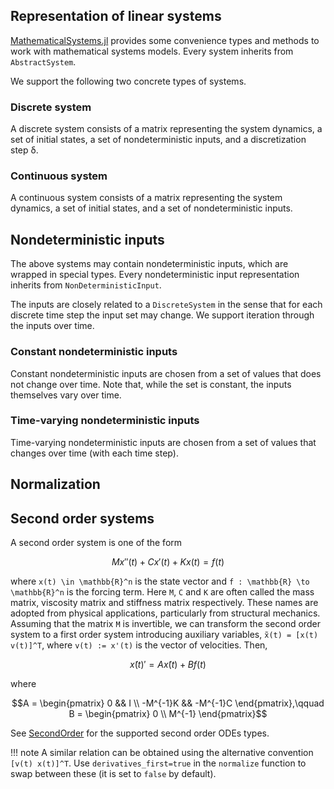 ## Representation of linear systems

[MathematicalSystems.jl](https://github.com/JuliaReach/MathematicalSystems.jl)
provides some convenience types and methods to work with mathematical systems models. Every system inherits
from `AbstractSystem`.

We support the following two concrete types of systems.

### Discrete system

A discrete system consists of a matrix representing the system dynamics, a set
of initial states, a set of nondeterministic inputs, and a discretization step
δ.

### Continuous system

A continuous system consists of a matrix representing the system dynamics, a set
of initial states, and a set of nondeterministic inputs.

## Nondeterministic inputs

The above systems may contain nondeterministic inputs, which are wrapped in
special types. Every nondeterministic input representation inherits from
`NonDeterministicInput`.

The inputs are closely related to a `DiscreteSystem` in the sense that
for each discrete time step the input set may change. We support iteration
through the inputs over time.

### Constant nondeterministic inputs

Constant nondeterministic inputs are chosen from a set of values that does not
change over time. Note that, while the set is constant, the inputs themselves
vary over time.

### Time-varying nondeterministic inputs

Time-varying nondeterministic inputs are chosen from a set of values that
changes over time (with each time step).

## Normalization

## Second order systems

A second order system is one of the form

```math
    Mx''(t) + Cx'(t) + Kx(t) = f(t)
```
where ``x(t) \in \mathbb{R}^n`` is the state vector and ``f : \mathbb{R} \to \mathbb{R}^n``
is the forcing term. Here ``M``, ``C`` and ``K`` are often called the mass matrix,
viscosity matrix and stiffness matrix respectively. These names are adopted from
physical applications, particularly from structural mechanics. Assuming that the
matrix ``M`` is invertible, we can transform the second order system to a first order
system introducing auxiliary variables, ``x̃(t) = [x(t) v(t)]^T``, where ``v(t) := x'(t)`` is the vector of velocities. Then,

```math
    x̃(t)' = Ax̃(t) + Bf(t)
```
where

```math
A = \begin{pmatrix}
0 && I \\ -M^{-1}K && -M^{-1}C
\end{pmatrix},\qquad B = \begin{pmatrix}
0  \\ M^{-1}
\end{pmatrix}
```
See [SecondOrder](https://juliareach.github.io/MathematicalSystems.jl/latest/lib/types/#MathematicalSystems.SecondOrderConstrainedLinearControlContinuousSystem) for the
supported second order ODEs types.

!!! note
    A similar relation can be obtained using the alternative convention ``[v(t) x(t)]^T``.
    Use `derivatives_first=true` in the `normalize` function to swap between these
    (it is set to `false` by default).
